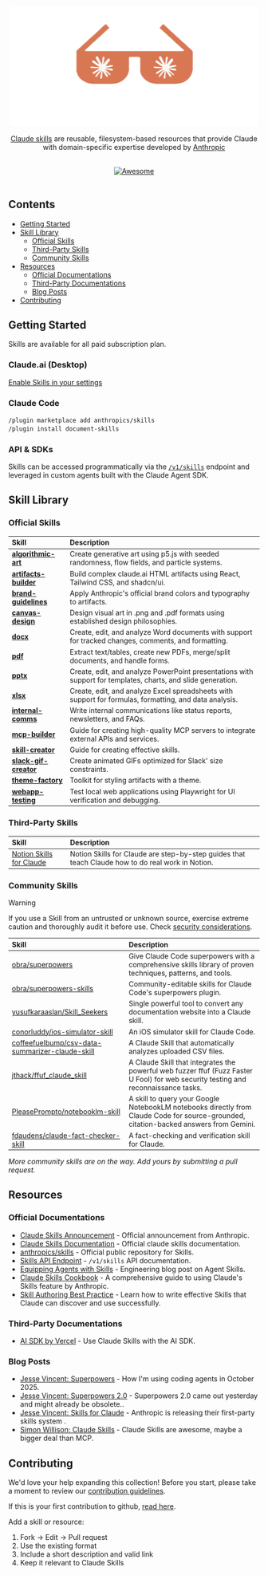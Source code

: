 <div align="center">
	<br>
	<br>
	<div>
		<picture>
			<source media="(prefers-color-scheme: dark)" srcset="media/logo.png">
			<img alt="Awesome ChatGPT" width="500px" src="media/logo.png">
		</picture>
		<br>
	</div>
	<p>
		<a href="https://www.anthropic.com/news/skills">Claude skills</a> are reusable, filesystem-based resources that provide Claude with domain-specific expertise developed by <a href="https://www.anthropic.com/">Anthropic</a>
	</p>
	<br>
	<a href="https://awesome.re">
		<img src="https://awesome.re/badge-flat2.svg" alt="Awesome">
	</a>
	<br>
	<br>
</div>

## Contents

- [Getting Started](#getting-started)
- [Skill Library](#skill-library)
  - [Official Skills](#official-skills)
  - [Third-Party Skills](#third-party-skills)
  - [Community Skills](#community-skills)
- [Resources](#resources)
  - [Official Documentations](#official-documentations)
  - [Third-Party Documentations](#third-party-documentations)
  - [Blog Posts](#blog-posts)
- [Contributing](#contributing)

## Getting Started

Skills are available for all paid subscription plan.

### Claude.ai (Desktop)

[Enable Skills in your settings](https://claude.ai/settings/capabilities)

### Claude Code

```bash
/plugin marketplace add anthropics/skills
/plugin install document-skills
```

### API & SDKs

Skills can be accessed programmatically via the [`/v1/skills`](https://docs.claude.com/en/api/skills) endpoint and leveraged in custom agents built with the Claude Agent SDK.

## Skill Library

### Official Skills

| Skill                                                                                     | Description                                                                                                  |
| :---------------------------------------------------------------------------------------- | :----------------------------------------------------------------------------------------------------------- |
| **[algorithmic-art](https://github.com/anthropics/skills/tree/main/algorithmic-art)**     | Create generative art using p5.js with seeded randomness, flow fields, and particle systems.                 |
| **[artifacts-builder](https://github.com/anthropics/skills/tree/main/artifacts-builder)** | Build complex claude.ai HTML artifacts using React, Tailwind CSS, and shadcn/ui.                             |
| **[brand-guidelines](https://github.com/anthropics/skills/tree/main/brand-guidelines)**   | Apply Anthropic's official brand colors and typography to artifacts.                                         |
| **[canvas-design](https://github.com/anthropics/skills/tree/main/canvas-design)**         | Design visual art in .png and .pdf formats using established design philosophies.                            |
| **[docx](https://github.com/anthropics/skills/tree/main/document-skills/docx)**           | Create, edit, and analyze Word documents with support for tracked changes, comments, and formatting.         |
| **[pdf](https://github.com/anthropics/skills/tree/main/document-skills/pdf)**             | Extract text/tables, create new PDFs, merge/split documents, and handle forms.                               |
| **[pptx](https://github.com/anthropics/skills/tree/main/document-skills/pptx)**           | Create, edit, and analyze PowerPoint presentations with support for templates, charts, and slide generation. |
| **[xlsx](https://github.com/anthropics/skills/tree/main/document-skills/xlsx)**           | Create, edit, and analyze Excel spreadsheets with support for formulas, formatting, and data analysis.       |
| **[internal-comms](https://github.com/anthropics/skills/tree/main/internal-comms)**       | Write internal communications like status reports, newsletters, and FAQs.                                    |
| **[mcp-builder](https://github.com/anthropics/skills/tree/main/mcp-builder)**             | Guide for creating high-quality MCP servers to integrate external APIs and services.                         |
| **[skill-creator](https://github.com/anthropics/skills/tree/main/skill-creator)**         | Guide for creating effective skills.                                                                         |
| **[slack-gif-creator](https://github.com/anthropics/skills/tree/main/slack-gif-creator)** | Create animated GIFs optimized for Slack' size constraints.                                                  |
| **[theme-factory](https://github.com/anthropics/skills/tree/main/theme-factory)**         | Toolkit for styling artifacts with a theme.                                                                  |
| **[webapp-testing](https://github.com/anthropics/skills/tree/main/webapp-testing)**       | Test local web applications using Playwright for UI verification and debugging.                              |

### Third-Party Skills

| Skill                                                                               | Description                                                                                       |
| :---------------------------------------------------------------------------------- | :------------------------------------------------------------------------------------------------ |
| [Notion Skills for Claude](https://notiondevs.notion.site/notion-skills-for-claude) | Notion Skills for Claude are step-by-step guides that teach Claude how to do real work in Notion. |

### Community Skills

> [!WARNING]
> If you use a Skill from an untrusted or unknown source, exercise extreme caution and thoroughly audit it before use.
> Check [security considerations](https://docs.claude.com/en/docs/agents-and-tools/agent-skills/overview#security-considerations).

| Skill                                                                                                                 | Description                                                                                                                           |
| :-------------------------------------------------------------------------------------------------------------------- | :------------------------------------------------------------------------------------------------------------------------------------ |
| [obra/superpowers](https://github.com/obra/superpowers)                                                               | Give Claude Code superpowers with a comprehensive skills library of proven techniques, patterns, and tools.                           |
| [obra/superpowers-skills](https://github.com/obra/superpowers-skills)                                                 | Community-editable skills for Claude Code's superpowers plugin.                                                                       |
| [yusufkaraaslan/Skill_Seekers](https://github.com/yusufkaraaslan/Skill_Seekers)                                       | Single powerful tool to convert any documentation website into a Claude skill.                                                        |
| [conorluddy/ios-simulator-skill](https://github.com/conorluddy/ios-simulator-skill)                                   | An iOS simulator skill for Claude Code.                                                                                               |
| [coffeefuelbump/csv-data-summarizer-claude-skill](https://github.com/coffeefuelbump/csv-data-summarizer-claude-skill) | A Claude Skill that automatically analyzes uploaded CSV files.                                                                        |
| [jthack/ffuf_claude_skill](https://github.com/jthack/ffuf_claude_skill)                                               | A Claude Skill that integrates the powerful web fuzzer ffuf (Fuzz Faster U Fool) for web security testing and reconnaissance tasks.   |
| [PleasePrompto/notebooklm-skill](https://github.com/PleasePrompto/notebooklm-skill)                                   | A skill to query your Google NotebookLM notebooks directly from Claude Code for source-grounded, citation-backed answers from Gemini. |
| [fdaudens/claude-fact-checker-skill](https://github.com/fdaudens/claude-fact-checker-skill)                           | A fact-checking and verification skill for Claude.                                                                                    |

_More community skills are on the way. Add yours by submitting a pull request._

## Resources

### Official Documentations

- [Claude Skills Announcement](https://www.anthropic.com/news/skills) - Official announcement from Anthropic.
- [Claude Skills Documentation](https://docs.claude.com/en/docs/claude-code/skills) - Official claude skills documentation.
- [anthropics/skills](https://github.com/anthropics/skills) - Official public repository for Skills.
- [Skills API Endpoint](https://docs.claude.com/en/api/skills) - `/v1/skills` API documentation.
- [Equipping Agents with Skills](https://www.anthropic.com/engineering/equipping-agents-for-the-real-world-with-agent-skills) - Engineering blog post on Agent Skills.
- [Claude Skills Cookbook](https://github.com/anthropics/claude-cookbooks/tree/main/skills) - A comprehensive guide to using Claude's Skills feature by Anthropic.
- [Skill Authoring Best Practice](https://docs.claude.com/en/docs/agents-and-tools/agent-skills/best-practices) - Learn how to write effective Skills that Claude can discover and use successfully.

### Third-Party Documentations

- [AI SDK by Vercel](https://ai-sdk.dev/providers/ai-sdk-providers/anthropic#agent-skills) - Use Claude Skills with the AI SDK.

### Blog Posts

- [Jesse Vincent: Superpowers](https://blog.fsck.com/2025/10/09/superpowers/) - How I'm using coding agents in October 2025.
- [Jesse Vincent: Superpowers 2.0](https://blog.fsck.com/2025/10/12/superpowers-20-came-out-yesterday-and-might-already-be-obsolete/) - Superpowers 2.0 came out yesterday and might already be obsolete..
- [Jesse Vincent: Skills for Claude](https://blog.fsck.com/2025/10/16/skills-for-claude/) - Anthropic is releasing their first-party skills system .
- [Simon Willison: Claude Skills](https://simonwillison.net/2025/Oct/16/claude-skills/) - Claude Skills are awesome, maybe a bigger deal than MCP.

## Contributing

We'd love your help expanding this collection! Before you start, please take a moment to review our [contribution guidelines](CONTRIBUTING.md).

If this is your first contribution to github, [read here](https://github.com/firstcontributions/first-contributions).

Add a skill or resource:

1. Fork → Edit → Pull request
2. Use the existing format
3. Include a short description and valid link
4. Keep it relevant to Claude Skills
